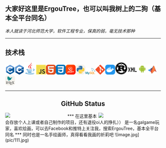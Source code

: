 ## 大家好这里是ErgouTree，也可以叫我树上的二狗（基本全平台同名）  
*本人就读于河北师范大学，软件工程专业，保真的弱，毫无技术那种*  
***
## 技术栈
![imgae.png](pic/DeviconC.png)![imgae.png](pic/LogosCPlusplus.png)![image.png](pic/DeviconJava.png)![image.png](pic/DeviconJavascript.png)![image.png](pic/SkillIconsHtml.png)![image.png](pic/SkillIconsCss.png)![image.png](pic/SkillIconsJquery.png)![image.png](pic/SkillIconsPythonLight.png)![image.png](pic/LogosMysql.png)![image.png](pic/DeviconGit.png)![image.png](pic/SkillIconsDocker.png)![image.png](pic/DeviconPlainRust.png)![image.png](pic/CarbonXml.png)![image.png](pic/DeviconAndroidWordmark.png)![image.png](pic/DeviconMatlab.png)![image.png](pic/SkillIconsLatexLight.png)
***
## <div align="center">GitHub Status</div>

<div align="center" width="100%">
<img src="https://github-readme-stats.vercel.app/api?username=NaruseMioShirakana&show_icons=true&count_private=true&hide_border=true" align="left" width="40%"/>
<img src="https://github-readme-stats.vercel.app/api/top-langs/?username=NaruseMioShirakana&hide_border=true&layout=compact&count_private=true" align="right" width="40%" />
</div>
***
在这里基本会存放个人上课或者自己制作的项目，还有退役oi人的挣扎））  
是一名galgame玩家，喜欢绘画，可以去Facebook和推特上关注我，搜索ErgouTree，基本全平台同名
***
同时也是一名手绘画师，真得看看我画的祈莉吧
![image.jpg](pic/111.jpg)  
